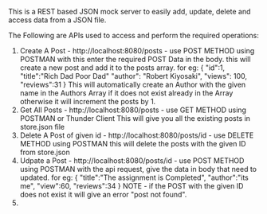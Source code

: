 This is a REST based JSON mock server to easily add, update, delete and access data from a JSON file.

The Following are APIs used to access and perform the required operations:
1. Create A Post - http://localhost:8080/posts  - use POST METHOD using POSTMAN 
   with this enter the required POST Data in the body. this will create a new post and add it to the posts array. 
   for eg: {
               "id":1,
               "title":"Rich Dad Poor Dad"
               "author": "Robert Kiyosaki",
               "views": 100,
               "reviews":31
           }
   This will automatically create an Author with the given name in the Authors Array if it does not exist already in the Array otherwise it will increment the posts by 1.
2. Get All Posts - http://localhost:8080/posts - use GET METHOD using POSTMAN or Thunder Client
   This will give you all the existing posts in store.json file
3. Delete A Post of given id - http://localhost:8080/posts/id  - use DELETE METHOD using POSTMAN
   this will delete the posts with the given ID from store.json
4. Udpate a Post - http://localhost:8080/posts/id - use POST METHOD using POSTMAN
   with the api request, give the data in body that need to updated.
   for eg: {
               "title":"The assignment is Completed",
               "author":"its me",
               "view":60,
               "reviews":34
           }
   NOTE - if the POST with the given ID does not exist it will give an error "post not found".
5. 

